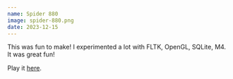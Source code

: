 ```yaml
---
name: Spider 880
image: spider-880.png
date: 2023-12-15
---
```

This was fun to make! I experimented a lot with FLTK, OpenGL, SQLite, M4. It was great fun!

Play it [here](https://ambiguousname.itch.io/spider-880).